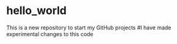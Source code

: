 # hello_world
This is a new repository to start my GitHub projects
#I have made experimental changes to this code 

